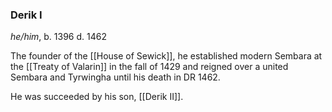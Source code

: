 ### Derik I
*he/him*, b. 1396 d. 1462

The founder of the [[House of Sewick]], he established modern Sembara at the [[Treaty of Valarin]] in the fall of 1429 and reigned over a united Sembara and Tyrwingha until his death in DR 1462.

He was succeeded by his son, [[Derik II]]. 






